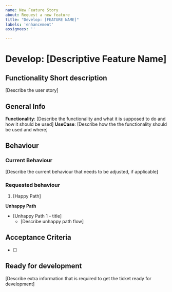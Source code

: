 ```yaml
---
name: New Feature Story
about: Request a new feature
title: "Develop: [FEATURE NAME]"
labels: 'enhancement'
assignees: ''

---
```


# Develop:  [Descriptive Feature Name]

## Functionality Short description

[Describe the user story]

## General Info

**Functionality**: [Describe the functionality and what it is supposed to do and how it should be used]
**UseCase**: [Describe how the the functionality should be used and where] 

## Behaviour

### Current Behaviour

[Describe the current behaviour that needs to be adjusted, if applicable]

### Requested behaviour

1. [Happy Path]

**Unhappy Path**
- [Unhappy Path 1 - title]
    - [Describe unhappy path flow]

## Acceptance Criteria

- [ ] 

## Ready for development

[Describe extra information that is required to get the ticket ready for development]